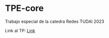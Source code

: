 # TPE-core

Trabajo especial de la catedra Redes TUDAI 2023

Link al TP: [Link](https://docs.google.com/document/d/1EVobxH6gnvJ_1_E7-f71kFqNXAFdHq288zJbrh_alTc/edit)
